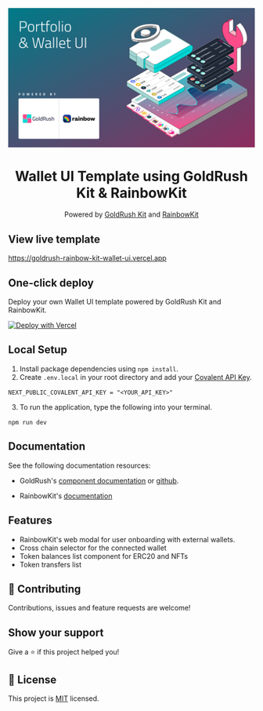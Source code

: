 <div align="center">
  <a href="https://www.covalenthq.com/products/goldrush/" target="_blank">
      <img alt="Wallet UI Template using GoldRush Kit & RainbowKit" src="https://raw.githubusercontent.com/covalenthq-demos/goldrush-rainbow-kit-wallet-ui/main/static/grk-rainbowkit-wallet-banner.png" style="max-width: 100%;"/>
  </a>
</div>

<h1 align="center">Wallet UI Template using GoldRush Kit & RainbowKit</h1>

<div align="center">
Powered by <span><a href="https://github.com/covalenthq/goldrush-kit">GoldRush Kit</a></span> and  <span><a href="https://www.rainbowkit.com/">RainbowKit</a></span>
</div>

## View live template

<a href="https://goldrush-rainbow-kit-wallet-ui.vercel.app/">https://goldrush-rainbow-kit-wallet-ui.vercel.app</a>

## One-click deploy

Deploy your own Wallet UI template powered by GoldRush Kit and RainbowKit.

[![Deploy with Vercel](https://vercel.com/button)](https://vercel.com/new/clone?repository-url=https://github.com/covalenthq-demos/goldrush-rainbow-kit-wallet-ui&env=NEXT_PUBLIC_COVALENT_API_KEY&envDescription=Visit%20Covalent%20to%20sign%20up%20for%20an%20API%20key&envLink=https%3A%2F%2Fwww.covalenthq.com%2Fplatform%2Fauth%2Fregister%2F&)

## Local Setup

1. Install package dependencies using `npm install`.
2. Create `.env.local` in your root directory and add your [Covalent API Key](https://www.covalenthq.com/platform/auth/register/). 
```
NEXT_PUBLIC_COVALENT_API_KEY = "<YOUR_API_KEY>"
```
3. To run the application, type the following into your terminal.
```
npm run dev
```

## Documentation
See the following documentation resources:
- GoldRush's [component documentation](https://www.covalenthq.com/docs/unified-api/quickstart/goldrush-kit/) or [github](https://github.com/covalenthq/goldrush-kit).

- RainbowKit's [documentation](https://www.rainbowkit.com/docs/introduction)

## Features

- RainbowKit's web modal for user onboarding with external wallets.
- Cross chain selector for the connected wallet
- Token balances list component for ERC20 and NFTs
- Token transfers list


## 🤝 Contributing

Contributions, issues and feature requests are welcome!


## Show your support

Give a ⭐️ if this project helped you!



## 📝 License

This project is <a href="https://github.com/covalenthq/goldrush-wallet-portfolio-ui/blob/main/LICENSE">MIT</a> licensed.

